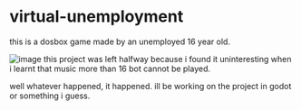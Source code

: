 # virtual-unemployment
this is a dosbox game made by an unemployed 16 year old.

![image](https://github.com/user-attachments/assets/e5f004e7-45f7-4a2e-aca6-fc20df9dae90)
 this project was left halfway because i found it uninteresting when i learnt that music more than 16 bot cannot be played.
<br>

well whatever happened, it happened. ill be working on the project in godot or something i guess. 
